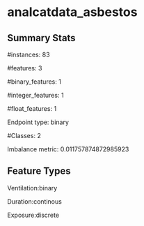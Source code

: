 # analcatdata_asbestos

## Summary Stats

#instances: 83

#features: 3

  #binary_features: 1

  #integer_features: 1

  #float_features: 1

Endpoint type: binary

#Classes: 2

Imbalance metric: 0.011757874872985923

## Feature Types

 Ventilation:binary

Duration:continous

Exposure:discrete

